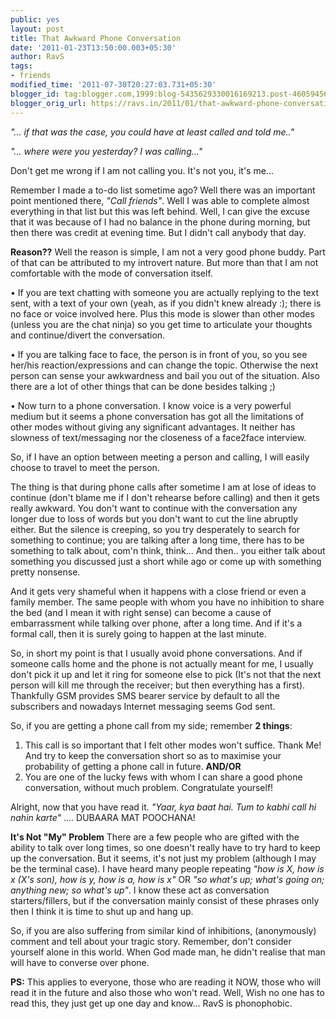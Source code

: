 ```yaml
---
public: yes
layout: post
title: That Awkward Phone Conversation
date: '2011-01-23T13:50:00.003+05:30'
author: RavS
tags:
- friends
modified_time: '2011-07-30T20:27:03.731+05:30'
blogger_id: tag:blogger.com,1999:blog-5435629330016169213.post-4605945657156242422
blogger_orig_url: https://ravs.in/2011/01/that-awkward-phone-conversation.html
---
```


_"... if that was the case, you could have at least called and told me.."_

_"... where were you yesterday? I was calling..."_

Don't get me wrong if I am not calling you. It's not you, it's me...

Remember I made a to-do list sometime ago? Well there was an important point mentioned there, _"Call friends"_. Well I was able to complete almost everything in that list but this was left behind. Well, I can give the excuse that it was because of I had no balance in the phone during morning, but then there was credit at evening time. But I didn't call anybody that day.

**Reason??**
Well the reason is simple, I am not a very good phone buddy. Part of that can be attributed to my introvert nature. But more than that I am not comfortable with the mode of conversation itself.

• If you are text chatting with someone you are actually replying to the text sent, with a text of your own (yeah, as if you didn't knew already :); there is no face or voice involved here. Plus this mode is slower than other modes (unless you are the chat ninja) so you get time to articulate your thoughts and continue/divert the conversation.

• If you are talking face to face, the person is in front of you, so you see her/his reaction/expressions and can change the topic. Otherwise the next person can sense your awkwardness and bail you out of the situation. Also there are a lot of other things that can be done besides talking ;)

• Now turn to a phone conversation. I know voice is a very powerful medium but it seems a phone conversation has got all the limitations of other modes without giving any significant advantages. It neither has slowness of text/messaging nor the closeness of a face2face interview.

So, if I have an option between meeting a person and calling, I will easily choose to travel to meet the person.

The thing is that during phone calls after sometime I am at lose of ideas to continue (don't blame me if I don't rehearse before calling) and then it gets really awkward. You don't want to continue with the conversation any longer due to loss of words but you don't want to cut the line abruptly either. But the silence is creeping, so you try desperately to search for something to continue; you are talking after a long time, there has to be something to talk about, com'n think, think... And then.. you either talk about something you discussed just a short while ago or come up with something pretty nonsense.

And it gets very shameful when it happens with a close friend or even a family member. The same people with whom you have no inhibition to share the bed (and I mean it with right sense) can become a cause of embarrassment while talking over phone, after a long time. And if it's a formal call, then it is surely going to happen at the last minute.

So, in short my point is that I usually avoid phone conversations. And if someone calls home and the phone is not actually meant for me, I usually don't pick it up and let it ring for someone else to pick (It's not that the next person will kill me through the receiver; but then everything has a first). Thankfully GSM provides SMS bearer service by default to all the subscribers and nowadays Internet messaging seems God sent.

So, if you are getting a phone call from my side; remember **2 things**:

1. This call is so important that I felt other modes won't suffice. Thank Me! And try to keep the conversation short so as to maximise your probability of getting a phone call in future.
**AND/OR**
2. You are one of the lucky fews with whom I can share a good phone conversation, without much problem. Congratulate yourself!

Alright, now that you have read it. _"Yaar, kya baat hai. Tum to kabhi call hi nahin karte"_ .... DUBAARA MAT POOCHANA!

**It's Not "My" Problem**
There are a few people who are gifted with the ability to talk over long times, so one doesn't really have to try hard to keep up the conversation. But it seems, it's not just my problem (although I may be the terminal case). I have heard many people repeating _"how is X, how is x (X's son), how is y, how is a, how is x"_ OR _"so what's up; what's going on; anything new; so what's up"_. I know these act as conversation starters/fillers, but if the conversation mainly consist of these phrases only then I think it is time to shut up and hang up.

So, if you are also suffering from similar kind of inhibitions, (anonymously) comment and tell about your tragic story. Remember, don't consider yourself alone in this world. When God made man, he didn't realise that man will have to converse over phone.

**PS:** This applies to everyone, those who are reading it NOW, those who will read it in the future and also those who won't read. Well, Wish no one has to read this, they just get up one day and know... RavS is phonophobic.
